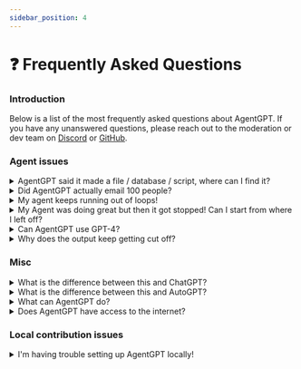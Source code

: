 ```yaml
---
sidebar_position: 4
---
```


# ❓ Frequently Asked Questions

### Introduction

Below is a list of the most frequently asked questions about AgentGPT. If you have any unanswered questions, please
reach out to the moderation or dev team on [Discord](https://discord.gg/jdSBAnmdnY)
or [GitHub](https://github.com/reworkd/AgentGPT).

### Agent issues

<details>
<summary>AgentGPT said it made a file / database / script, where can I find it?</summary>
Currently AgentGPT is incapable of outputs in that manner, but this is something we are actively working on.
Keep an eye on our <a href="/roadmap">roadmap</a> to get an idea for when this might be available.
</details>

<details>
<summary>Did AgentGPT actually email 100 people?</summary>
No! We don't currently support this functionality, but its something we're looking to implement. View our <a href="/roadmap">roadmap</a> to get an idea for when this might be available.
When this does work, we'll be sure to validate that an action like "sending an email" is actually something you want to do 🙂
</details>

<details>
<summary>My agent keeps running out of loops!</summary>
We must limit how much the Agent runs in some capacity due to API and infrastructure costs 😢.

To circumvent this, you can visit our <a href="/roadmap">setup documentation</a> and host AgentGPT locally using your
own API key.
Alternatively, you can subscribe to our pro plan to increase limits.
</details>

<details>
<summary>My Agent was doing great but then it got stopped! Can I start from where I left off?</summary>
Currently all Agent runs are isolated from each other so this is not possible.
This is something we want to add in the future, but in the meantime you can create another AgentGPT run using the information it generated for you from the previous run.
Keep an eye on our <a href="/roadmap">roadmap</a> to get an idea for when this might be available.
</details>

<details>
<summary>Can AgentGPT use GPT-4?</summary>
AgentGPT currently uses GPT-3.5 for free tier users with GPT-4 access for PRO users. If you have API access to GPT-4, you can run AgentGPT locally using the key and access GPT-4 in settings.
</details>

<details>
<summary>Why does the output keep getting cut off?</summary>
The longer the output is, the more expensive it is on our end to generate it.
Because of this, we have a limit on the output length which can cause longer messages to be cut off.
If you provide your own API key, you can increase the output length within the advanced settings of the settings menu by increasing the number of tokens.
</details>

### Misc

<details>
<summary>What is the difference between this and ChatGPT?</summary>
ChatGPT is a great tool that will allow you to ask a specific question and receive a result. It also follows a conversation, so after you have received a response, you can continue talking to it and it will remember (within limits) what was discussed previously.

AgentGPT on the otherhand is a platform for AI agents. You configure an agent to accomplish a broad goal, and it will
automatically think and perform tasks to achieve it.
</details>

<details>
<summary>What is the difference between this and AutoGPT?</summary>
Both AgentGPT and AutoGPT are projects involving autonomous AI agents. AutoGPT is a tool that one runs locally while AgentGPT is a web based platform.
</details>

<details>
<summary>What can AgentGPT do?</summary>
AgentGPT can do a lot, but we're also working on giving it a lot more capabilities. Visit our <a href="/usecases">usecases</a> page to learn about how people currently use AgentGPT.
</details>

<details>
<summary>Does AgentGPT have access to the internet?</summary>
Not yet but this is coming very soon! Keep an eye on our <a href="/roadmap">roadmap</a>.
</details>

### Local contribution issues

<details>
<summary>I'm having trouble setting up AgentGPT locally!</summary>
Please visit our <a href="/development/setup">setup</a> guide to diagnose any issues. If you have a problem that is undocumented, please submit an <a href="https://github.com/reworkd/AgentGPT/issues">issue on GitHub</a>.
</details>




